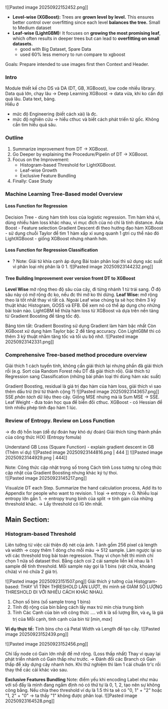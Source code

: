 ![[Pasted image 20250922152452.png]]
- **Level-wise (XGBoost):** Trees are **grown level by level.** This ensures better control over overfitting since each level **balances the tree.** Small to Medium dataset
- **Leaf-wise (LightGBM):** It focuses on **growing the most promising leaf**, which often results in deeper trees but can lead to **overfitting on small datasets.** 
	- good with Big Dataset, Spare Data 
	- used 60% less memory to run compare to xgboost

Goals: Prepare intended to use images first then Context and Header. 
### Intro
Module thiết kế cho DS và DA (DT, GB, XGBoost), low code nhiều library. 
Data quá lớn, chạy lâu -> Deep Learning 
XGBoost -> data vừa, khi ko cần đợi quá lâu. Data text, bảng.  
Hiểu ở
+ mức độ Engineering (biết cách xài) là đc. 
+ mức độ nghiên cứu -> hiểu cthuc và biết cách phát triển từ gốc. 
Không cần tìm hiểu quá sâu. 

### Outline
1. Summarize improvement from DT -> XGBoost.
2. Go Deeper by explaining the Procedure/Pipelin of DT -> XGBoost.
3. Focus on the Improvement: 
	+ Histogram-based Threshold for LightXGBoost.
	+ Leaf-wise Growth
	+ Exclusive Feature Bundling
4. Finally: Case Study

### Machine Learning Tree-Based model Overview 
#### Loss Function for Regression
Decision Tree - dùng hàm tính loss của logistic regression. Tìm hàm khả vi, dùng nhiều hàm loss khác nhau, vì mục đích của nó chỉ là tính distance. 
Ada Boost - Feature selection
Gradient Descent đi theo hướng đạo hàm
XGBoost - sử dụng chuỗi Taylor để tìm 1 hàm xấp xỉ xung quanh 1 gtri cụ thể nào đó 
LightXGBoost - giống XGBoost nhưng nhanh hơn. 
#### Loss Function for Regression Classification
+ ? Note: Giải từ khía cạnh áp dụng
	Bài toán phân loại thì sử dụng xác suất vì phân loại nhị phân là 0 1. 
![[Pasted image 20250923144232.png]]

#### Tree Building Improvement over version fromt DT to XGBoost
**Level Wise** mở rộng theo độ sâu của cây, đi từng nhánh 1 từ trái sang. Ở độ sâu này có mở rộng đc ko, nếu đc thì mở ko thì dừng. 
**Leaf Wise:** mở rộng theo lá tốt nhất thay vì tất cả. Ngoài Leaf wise chúng ta sẽ học thêm 3 kỹ thuật khác Histogram, GOSS và EFB. Để xem nó có thể áp dụng cho những bài toán nào. 
	LightGBM kế thừa hàm loss từ XGBoost và dựa trên nền tảng từ Gradient Boosting  để tăng tốc độ. 

Bảng tóm tắt: Gradient Boosting sử dụng Gradient làm hàm bậc nhất  Còn XGBoost xử dụng hàm Taylor bậc 2 để tăng accuracy. Còn LightGBM thì có thêm 3 kỹ thuật nhằm tăng tốc và tối ưu bộ nhớ. 
![[Pasted image 20250923142331.png]]

###  Comprehensive Tree-based method procedure overview  
Giải thích 1 cách tuyến tính, không cần giải thích lại nhưng phần đã giải thích rồi (e.g. Sort của Random Forest nếu DT đã giải thích rồi). Giải thích từ Regression sang Classification (những bài phân loại thì dùng hàm xác suất)

Gradient Boosting, residual là giá trị đạo hàm của hàm loss, giải thích vì sao thêm dấu trừ (trừ từ thành cộng ?)
![[Pasted image 20250923143657.png]]
SSE *phân tách* dữ liệu theo cây. Giống MSE nhưng mà là Sum MSE -> SSE. 
Leaf Weight - đưa toán học qua để biến đổi cthuc. 
XGBoost - có Hessian để tính nhiều phép tính đạo hàm 1 lúc. 

### Review of Entropy. Review on Loss Function 
-> đo độ hỗn loạn (dễ dự đoán hay khó dự đoán) 
Giải thích từng thành phần của công thức H(X) (Entropy fomula)

Understand GB Loss (Square Function) - explain gradient descent in GB (Thêm ví dụ)
![[Pasted image 20250923144816.png | 444 ]]
![[Pasted image 20250923144929.png | 444]]

Note: Công thức cập nhật trọng số trong Cách tính Loss tương tự công thức cập nhật của Gradient Boosting nhưng khác ký tự thoi.  
![[Pasted image 20250923145217.png]]

Visualzie DT each Step. Summarize the hand calculation process, Add its to Appendix for people who want to revision. 
	 1 loại -> entropy = 0. Nhiều loại entropy lớn gần 1.  -> entropy trung bình của split -> tính gain của những threshold khác. -> Lấy threshold có IG lớn nhất. 
## Main Section: 
### Histogram-based Threshold
Liên tưởng từ việc cải thiện độ nét của ảnh. 1 ảnh gồm 256 pixel cả length và width -> copy thêm 1 dòng cho mỗi màu -> 512 sample. 
	Làm ngược lại so với các threshold trog bài toán regression. Thay vì chọn hết thì mình chỉ chọn 1 nửa số dataset thoi.  Bằng cách coi 2 cái sample liền kề nhau là 1 sample để tính threshold. Mỗi sample này gọi là 1 bins (vật chứa, khoảng chứa) vì nó chứa 2 giá trị.  
	
![[Pasted image 20250923151507.png]]
Giải thích ý tưởng của Histogram-based: THAY VÌ TÍNH THRESHOLD LẦN LƯỢT, thì mình sẽ GIẢM SỐ LƯỢNG THRESHOLD ĐI VỚI NHIỀU CÁCH KHÁC NHAU.
1. Chọn số bins (số sample trong 1 bins)
2. Tính độ rộng của bin bằng cách lấy max trừ min chia trung bình
3. Tính Các Cạnh của bin với công thức .... với k là số lượng Bin, và $e_{k}$ là giá trị của Mỗi cạnh, tính cạnh của bin từ $[min, max]$   

**Ví dụ thực tế:**
Tính bins cho cả Petal Width và Length để tạo cây. 
![[Pasted image 20250923152439.png]]

![[Pasted image 20250923152456.png]]

Chỉ lấy node có Gain lớn nhất để mở rộng. (Loss thấp nhất) Thay vì quay lại phát triển nhánh có Gain thấp như trước. -> Đánh đổi các Branch có Gain thấp để xây dựng cây nhanh hơn. 
	Khi thử nghiệm thì làm 1 cái chuẩn tr'c rồi thay thế các cái khác vào sau. 

**Exclusive Features Bundling**
Note: điểm yếu khi encoding Label như màu với số đấy là mình đang ngầm định nó có thứ tự là 0, 1, 2, tạo nên sự không công bằng. Nếu chia theo threshold ví dụ là 1.5 thì ta sẽ có "0, 1" + "2" hoặc  "1, 2" + "0" -> ta thấy "1" không được phân loại. 
![[Pasted image 20250923164528.png]]


 
 